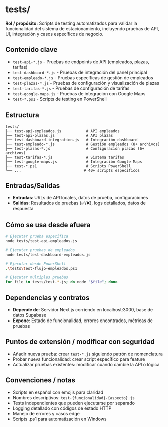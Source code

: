 # tests/

**Rol / propósito:** Scripts de testing automatizados para validar la funcionalidad del sistema de estacionamiento, incluyendo pruebas de API, UI, integración y casos específicos de negocio.

## Contenido clave
- `test-api-*.js` - Pruebas de endpoints de API (empleados, plazas, tarifas)
- `test-dashboard-*.js` - Pruebas de integración del panel principal
- `test-empleado-*.js` - Pruebas específicas de gestión de empleados
- `test-plazas-*.js` - Pruebas de configuración y visualización de plazas
- `test-tarifas-*.js` - Pruebas de configuración de tarifas
- `test-google-maps.js` - Pruebas de integración con Google Maps
- `test-*.ps1` - Scripts de testing en PowerShell

## Estructura

```
tests/
├── test-api-empleados.js           # API empleados
├── test-api-plazas.js              # API plazas
├── test-dashboard-integration.js   # Integración dashboard
├── test-empleado-*.js              # Gestión empleados (8+ archivos)
├── test-plazas-*.js                # Configuración plazas (6+ archivos)
├── test-tarifas-*.js               # Sistema tarifas
├── test-google-maps.js             # Integración Google Maps
├── test-*.ps1                      # Scripts PowerShell
└── ...                            # 40+ scripts específicos
```

## Entradas/Salidas

- **Entradas**: URLs de API locales, datos de prueba, configuraciones
- **Salidas**: Resultados de pruebas (✅/❌), logs detallados, datos de respuesta

## Cómo se usa desde afuera

```bash
# Ejecutar prueba específica
node tests/test-api-empleados.js

# Ejecutar pruebas de empleados
node tests/test-dashboard-empleados.js

# Ejecutar desde PowerShell
.\tests\test-flujo-empleados.ps1

# Ejecutar múltiples pruebas
for file in tests/test-*.js; do node "$file"; done
```

## Dependencias y contratos

- **Depende de**: Servidor Next.js corriendo en localhost:3000, base de datos Supabase
- **Expone**: Estado de funcionalidad, errores encontrados, métricas de pruebas

## Puntos de extensión / modificar con seguridad

- Añadir nueva prueba: crear `test-*.js` siguiendo patrón de nomenclatura
- Probar nueva funcionalidad: crear script específico para feature
- Actualizar pruebas existentes: modificar cuando cambie la API o lógica

## Convenciones / notas

- Scripts en español con emojis para claridad
- Nombres descriptivos: `test-{funcionalidad}-{aspecto}.js`
- Tests independientes que pueden ejecutarse por separado
- Logging detallado con códigos de estado HTTP
- Manejo de errores y casos edge
- Scripts .ps1 para automatización en Windows